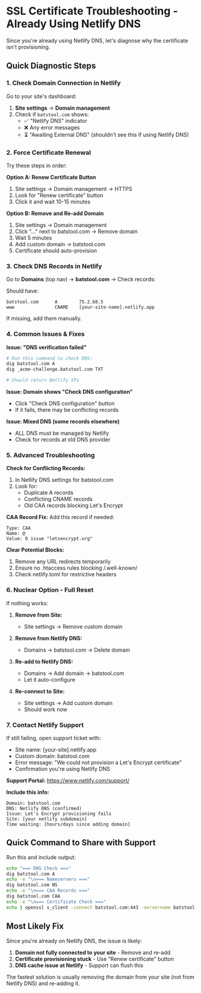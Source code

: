 # SSL Certificate Troubleshooting - Already Using Netlify DNS

Since you're already using Netlify DNS, let's diagnose why the certificate isn't provisioning.

## Quick Diagnostic Steps

### 1. Check Domain Connection in Netlify

Go to your site's dashboard:
1. **Site settings** → **Domain management**
2. Check if `batstool.com` shows:
   - ✅ "Netlify DNS" indicator
   - ❌ Any error messages
   - ⏳ "Awaiting External DNS" (shouldn't see this if using Netlify DNS)

### 2. Force Certificate Renewal

Try these steps in order:

**Option A: Renew Certificate Button**
1. Site settings → Domain management → HTTPS
2. Look for "Renew certificate" button
3. Click it and wait 10-15 minutes

**Option B: Remove and Re-add Domain**
1. Site settings → Domain management
2. Click "..." next to batstool.com → Remove domain
3. Wait 5 minutes
4. Add custom domain → batstool.com
5. Certificate should auto-provision

### 3. Check DNS Records in Netlify

Go to **Domains** (top nav) → **batstool.com** → Check records:

Should have:
```
batstool.com      A        75.2.60.5
www               CNAME    [your-site-name].netlify.app
```

If missing, add them manually.

### 4. Common Issues & Fixes

**Issue: "DNS verification failed"**
```bash
# Run this command to check DNS:
dig batstool.com A
dig _acme-challenge.batstool.com TXT

# Should return Netlify IPs
```

**Issue: Domain shows "Check DNS configuration"**
- Click "Check DNS configuration" button
- If it fails, there may be conflicting records

**Issue: Mixed DNS (some records elsewhere)**
- ALL DNS must be managed by Netlify
- Check for records at old DNS provider

### 5. Advanced Troubleshooting

**Check for Conflicting Records:**
1. In Netlify DNS settings for batstool.com
2. Look for:
   - Duplicate A records
   - Conflicting CNAME records
   - Old CAA records blocking Let's Encrypt

**CAA Record Fix:**
Add this record if needed:
```
Type: CAA
Name: @
Value: 0 issue "letsencrypt.org"
```

**Clear Potential Blocks:**
1. Remove any URL redirects temporarily
2. Ensure no .htaccess rules blocking /.well-known/
3. Check netlify.toml for restrictive headers

### 6. Nuclear Option - Full Reset

If nothing works:

1. **Remove from Site:**
   - Site settings → Remove custom domain

2. **Remove from Netlify DNS:**
   - Domains → batstool.com → Delete domain

3. **Re-add to Netlify DNS:**
   - Domains → Add domain → batstool.com
   - Let it auto-configure

4. **Re-connect to Site:**
   - Site settings → Add custom domain
   - Should work now

### 7. Contact Netlify Support

If still failing, open support ticket with:
- Site name: [your-site].netlify.app
- Custom domain: batstool.com
- Error message: "We could not provision a Let's Encrypt certificate"
- Confirmation you're using Netlify DNS

**Support Portal:** https://www.netlify.com/support/

**Include this info:**
```
Domain: batstool.com
DNS: Netlify DNS (confirmed)
Issue: Let's Encrypt provisioning fails
Site: [your netlify subdomain]
Time waiting: [hours/days since adding domain]
```

## Quick Command to Share with Support

Run this and include output:
```bash
echo "=== DNS Check ==="
dig batstool.com A
echo -e "\n=== Nameservers ==="
dig batstool.com NS
echo -e "\n=== CAA Records ==="
dig batstool.com CAA
echo -e "\n=== Certificate Check ==="
echo | openssl s_client -connect batstool.com:443 -servername batstool.com 2>/dev/null | openssl x509 -noout -subject -issuer 2>/dev/null || echo "No certificate found"
```

## Most Likely Fix

Since you're already on Netlify DNS, the issue is likely:
1. **Domain not fully connected to your site** - Remove and re-add
2. **Certificate provisioning stuck** - Use "Renew certificate" button
3. **DNS cache issue at Netlify** - Support can flush this

The fastest solution is usually removing the domain from your site (not from Netlify DNS) and re-adding it.